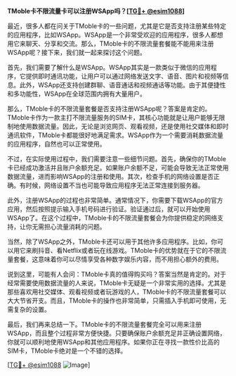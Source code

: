 **TMoble卡不限流量卡可以注册WSApp吗？[[TG💪+ @esim1088](https://t.me/s/esim1088)]**

最近，很多人都在问关于TMoble卡的一些问题，尤其是它是否支持注册某些特定的应用程序，比如WSApp。WSApp是一个非常受欢迎的应用程序，很多人都想用它来聊天、分享和交流。那么，TMoble卡的不限流量套餐能不能用来注册WSApp呢？接下来，我们就一起来探讨这个问题。

首先，我们需要了解什么是WSApp。WSApp其实是一款类似于微信的应用程序，它提供即时通讯功能，让用户可以通过网络发送文字、语音、图片和视频等信息。此外，WSApp还支持创建群聊、语音通话和视频通话等功能。由于其便捷性和多功能性，WSApp在全球范围内拥有大量用户。

那么，TMoble卡的不限流量套餐是否支持注册WSApp呢？答案是肯定的。TMoble卡作为一款主打不限流量服务的SIM卡，其核心功能就是让用户能够无限制地使用数据流量。因此，无论是浏览网页、观看视频，还是使用社交媒体和即时通讯软件，TMoble卡都能很好地满足需求。WSApp作为一个需要消耗数据流量的应用程序，自然也可以正常使用。

不过，在实际使用过程中，我们需要注意一些细节问题。首先，确保你的TMoble卡已经成功激活并且账户余额充足。如果账户余额不足，可能会导致无法正常使用数据流量，进而影响WSApp的注册和使用。其次，检查手机的网络设置是否正确。有时候，网络设置不当也可能导致应用程序无法正常连接到服务器。

此外，注册WSApp的过程也非常简单。通常情况下，你需要下载WSApp的官方应用，然后按照提示输入手机号码进行验证。验证通过后，就可以开始使用WSApp了。在这个过程中，TMoble卡的不限流量套餐会为你提供稳定的网络支持，让你无需担心流量消耗的问题。

当然，除了WSApp之外，TMoble卡还可以用于其他许多应用程序。比如，你可以用它来刷抖音、看Netflix或者玩在线游戏。TMoble卡的优势就在于它的不限流量套餐，这意味着你可以尽情享受各种数字娱乐内容，而不用担心额外的费用。

说到这里，可能有人会问：TMoble卡真的值得购买吗？答案当然是肯定的。对于经常需要使用数据流量的人来说，TMoble卡无疑是一个非常实用的选择。尤其是那些喜欢用社交媒体、观看视频或者玩游戏的人，TMoble卡的不限流量套餐可以大大节省开支。而且，TMoble卡的操作也非常简单，只需插入手机即可使用，无需复杂的设置。

最后，我们再来总结一下。TMoble卡的不限流量套餐完全可以用来注册WSApp，而且整个过程非常方便快捷。只要确保账户余额充足并正确设置网络，你就可以顺利地使用WSApp和其他应用程序。如果你正在寻找一款性价比高的SIM卡，TMoble卡绝对是一个不错的选择。

[[TG💪+ @esim1088](https://t.me/s/esim1088) ![Image](https://i.postimg.cc/4NQfJmqS/Snipaste-2025-05-13-00-14-12.png)]